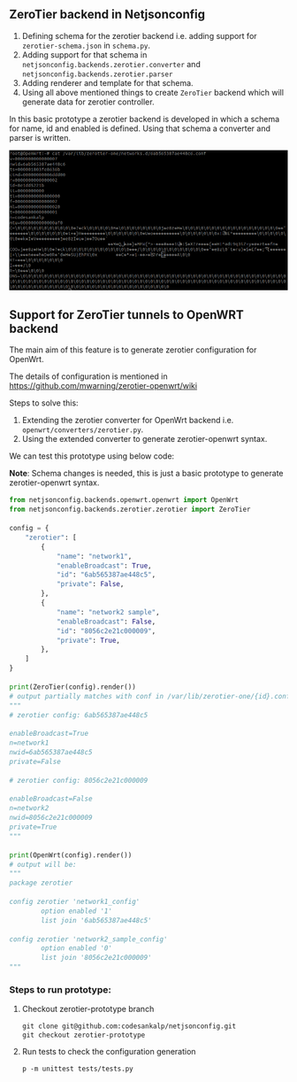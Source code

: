 ## ZeroTier backend in Netjsonconfig

1. Defining schema for the zerotier backend i.e. adding support for `zerotier-schema.json` in `schema.py`.
2. Adding support for that schema in `netjsonconfig.backends.zerotier.converter` and `netjsonconfig.backends.zerotier.parser`
3. Adding renderer and template for that schema.
4. Using all above mentioned things to create `ZeroTier` backend which will generate data for zerotier controller.

In this basic prototype a zerotier backend is developed in which a schema for name, id and enabled is defined.
Using that schema a converter and parser is written.

![network conf](../images/network_conf.png)

## Support for ZeroTier tunnels to OpenWRT backend 

The main aim of this feature is to generate zerotier configuration for OpenWrt.

The details of configuration is mentioned in https://github.com/mwarning/zerotier-openwrt/wiki

Steps to solve this:

1. Extending the zerotier converter for OpenWrt backend i.e. `openwrt/converters/zerotier.py`.
2. Using the extended converter to generate zerotier-openwrt syntax.

We can test this prototype using below code:

**Note**: Schema changes is needed, this is just a basic prototype to generate zerotier-openwrt syntax.

```python
from netjsonconfig.backends.openwrt.openwrt import OpenWrt
from netjsonconfig.backends.zerotier.zerotier import ZeroTier

config = {
    "zerotier": [
        {
            "name": "network1",
            "enableBroadcast": True,
            "id": "6ab565387ae448c5",
            "private": False,
        },
        {
            "name": "network2 sample",
            "enableBroadcast": False,
            "id": "8056c2e21c000009",
            "private": True,
        },
    ]
}

print(ZeroTier(config).render())
# output partially matches with conf in /var/lib/zerotier-one/{id}.conf:
"""
# zerotier config: 6ab565387ae448c5

enableBroadcast=True
n=network1
nwid=6ab565387ae448c5
private=False

# zerotier config: 8056c2e21c000009

enableBroadcast=False
n=network2
nwid=8056c2e21c000009
private=True
"""

print(OpenWrt(config).render())
# output will be:
"""
package zerotier

config zerotier 'network1_config'
        option enabled '1'
        list join '6ab565387ae448c5'

config zerotier 'network2_sample_config'
        option enabled '0'
        list join '8056c2e21c000009'
"""
```

### Steps to run prototype:

1. Checkout zerotier-prototype branch

    ```
    git clone git@github.com:codesankalp/netjsonconfig.git
    git checkout zerotier-prototype
    ```

2. Run tests to check the configuration generation

    ```
    p -m unittest tests/tests.py
    ```
